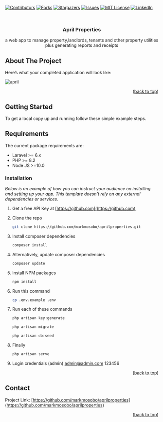 <!-- PROJECT SHIELDS -->
<!--
*** I'm using markdown "reference style" links for readability.
*** Reference links are enclosed in brackets [ ] instead of parentheses ( ).
*** See the bottom of this document for the declaration of the reference variables
*** for contributors-url, forks-url, etc. This is an optional, concise syntax you may use.
*** https://www.markdownguide.org/basic-syntax/#reference-style-links
-->
[![Contributors][contributors-shield]][contributors-url]
[![Forks][forks-shield]][forks-url]
[![Stargazers][stars-shield]][stars-url]
[![Issues][issues-shield]][issues-url]
[![MIT License][license-shield]][license-url]
[![LinkedIn][linkedin-shield]][linkedin-url]

<!-- PROJECT LOGO -->
<br />
<div align="center">
  <a href="https://github.com/markmosobo/aprilproperties">
<!--     <img src="images/logo.png" alt="Logo" width="80" height="80"> -->
  </a>

  <h3 align="center"> April Properties</h3>

  <p align="center">
    a web app to manage property,landlords, tenants and other property utilities plus generating reports and receipts
    <br />

  </p>
</div>

<!-- ABOUT THE PROJECT -->
## About The Project
Here’s what your completed application will look like:

![april](https://github.com/user-attachments/assets/9af86db9-e335-4cc9-8be1-826606c4f858)


<p align="right">(<a href="#top">back to top</a>)</p>

<!-- GETTING STARTED -->
## Getting Started

To get a local copy up and running follow these simple example steps.

## Requirements

The current package requirements are:

- Laravel >= 6.x
- PHP >= 8.2
- Node JS >=10.0

### Installation

_Below is an example of how you can instruct your audience on installing and setting up your app. This template doesn't rely on any external dependencies or services._

1. Get a free API Key at [https://github.com](https://github.com)
2. Clone the repo
   ```sh
   git clone https://github.com/markmosobo/aprilproperties.git
   ```
3. Install composer dependencies
   ```sh
   composer install
   ```
3. Alternatively, update composer dependencies
   ```sh
   composer update
   ```
4. Install NPM packages
   ```sh
   npm install
   ```
5. Run this command
   ```sh
   cp .env.example .env
   ```

6. Run each of these commands 
   ```sh
   php artisan key:generate
   ```
   ```sh
   php artisan migrate
   ```
   ```sh
   php artisan db:seed
   ```   
7. Finally
   ```sh
   php artisan serve
   ```  
8. Login credentials (admin)
    admin@admin.com
    123456   
<p align="right">(<a href="#top">back to top</a>)</p>

<!-- CONTACT -->
## Contact

<!-- Your Name - [@your_twitter](https://twitter.com/markmosobo) - email@example.com
 -->
Project Link: [https://github.com/markmosobo/aprilproperties](https://github.com/markmosobo/aprilproperties)

<p align="right">(<a href="#top">back to top</a>)</p>

<!-- MARKDOWN LINKS & IMAGES -->
<!-- https://www.markdownguide.org/basic-syntax/#reference-style-links -->
[contributors-shield]: https://img.shields.io/github/contributors/markmosobo/aprilproperties.svg?style=for-the-badge
[contributors-url]: https://github.com/markmosobo/aprilproperties/graphs/contributors
[forks-shield]: https://img.shields.io/github/forks/markmosobo/aprilproperties.svg?style=for-the-badge
[forks-url]: https://github.com/markmosobo/aprilproperties/network/members
[stars-shield]: https://img.shields.io/github/stars/markmosobo/aprilproperties.svg?style=for-the-badge
[stars-url]: https://github.com/markmosobo/aprilproperties/stargazers
[issues-shield]: https://img.shields.io/github/issues/markmosobo/aprilproperties.svg?style=for-the-badge
[issues-url]: https://github.com/markmosobo/aprilproperties/issues
[license-shield]: https://img.shields.io/github/license/markmosobo/aprilproperties.svg?style=for-the-badge
[license-url]: https://github.com/markmosobo/aprilproperties/LICENSE.txt
[linkedin-shield]: https://img.shields.io/badge/-LinkedIn-black.svg?style=for-the-badge&logo=linkedin&colorB=555
[linkedin-url]: https://linkedin.com/in/mark-mosobo
[product-screenshot]: images/screenshot.png
